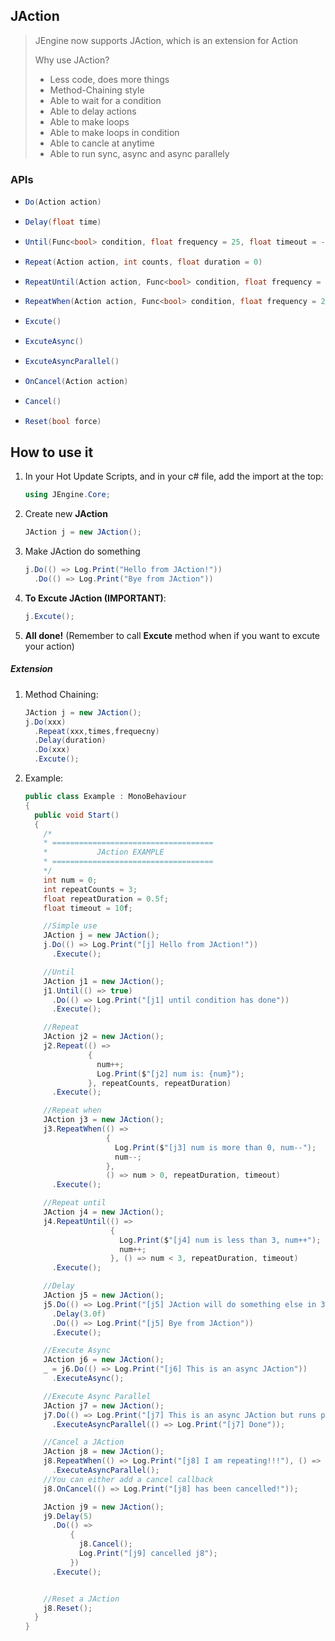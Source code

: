 ## JAction

> JEngine now supports JAction, which is an extension for Action
>
> Why use JAction?
>
> - Less code, does more things
> - Method-Chaining style
> - Able to wait for a condition
> - Able to delay actions
> - Able to make loops
> - Able to make loops in condition
> - Able to cancle at anytime
> - Able to run sync, async and  async  parallely 



### APIs

- ```c#
  Do(Action action)
  ```

- ```c#
  Delay(float time)
  ```

- ```c#
  Until(Func<bool> condition, float frequency = 25, float timeout = -1)
  ```

- ```c#
  Repeat(Action action, int counts, float duration = 0)
  ```

- ```c#
  RepeatUntil(Action action, Func<bool> condition, float frequency = 25, float timeout = -1)
  ```

- ```c#
  RepeatWhen(Action action, Func<bool> condition, float frequency = 25, float timeout = -1)
  ```

- ```c#
  Excute()
  ```

- ```c#
  ExcuteAsync()
  ```

- ```c#
  ExcuteAsyncParallel()
  ```

- ```c#
  OnCancel(Action action)
  ```

- ```c#
  Cancel()
  ```

- ```c#
  Reset(bool force)
  ```



## How to use it

1. In your Hot Update Scripts, and in your c# file, add the import at the top:

   ```c#
   using JEngine.Core;
   ```

2. Create new **JAction**

   ```c#
   JAction j = new JAction();
   ```

3. Make JAction do something

   ```c#
   j.Do(() => Log.Print("Hello from JAction!"))
     .Do(() => Log.Print("Bye from JAction"))
   ```

4. **To Excute JAction (IMPORTANT)**:

   ```c#
   j.Excute();
   ```

5. **All done!** (Remember to call **Excute** method when if you want to excute your action)

##### Extension

1. Method Chaining:

   ```c#
   JAction j = new JAction();
   j.Do(xxx)
     .Repeat(xxx,times,frequecny)
     .Delay(duration)
     .Do(xxx)
     .Excute();
   ```

2. Example:

   ```c#
   public class Example : MonoBehaviour
   {
     public void Start()
     {
       /*
       * ====================================
       *           JAction EXAMPLE
       * ====================================
       */
       int num = 0;
       int repeatCounts = 3;
       float repeatDuration = 0.5f;
       float timeout = 10f;
   
       //Simple use
       JAction j = new JAction();
       j.Do(() => Log.Print("[j] Hello from JAction!"))
         .Execute();
   
       //Until
       JAction j1 = new JAction();
       j1.Until(() => true)
         .Do(() => Log.Print("[j1] until condition has done"))
         .Execute();
   
       //Repeat
       JAction j2 = new JAction();
       j2.Repeat(() =>
                 {
                   num++;
                   Log.Print($"[j2] num is: {num}");
                 }, repeatCounts, repeatDuration)
         .Execute();
   
       //Repeat when
       JAction j3 = new JAction();
       j3.RepeatWhen(() =>
                     {
                       Log.Print($"[j3] num is more than 0, num--");
                       num--;
                     },
                     () => num > 0, repeatDuration, timeout)
         .Execute();
   
       //Repeat until
       JAction j4 = new JAction();
       j4.RepeatUntil(() =>
                      {
                        Log.Print($"[j4] num is less than 3, num++");
                        num++;
                      }, () => num < 3, repeatDuration, timeout)
         .Execute();
   
       //Delay
       JAction j5 = new JAction();
       j5.Do(() => Log.Print("[j5] JAction will do something else in 3 seconds"))
         .Delay(3.0f)
         .Do(() => Log.Print("[j5] Bye from JAction"))
         .Execute();
   
       //Execute Async
       JAction j6 = new JAction();
       _ = j6.Do(() => Log.Print("[j6] This is an async JAction"))
         .ExecuteAsync();
   
       //Execute Async Parallel
       JAction j7 = new JAction();
       j7.Do(() => Log.Print("[j7] This is an async JAction but runs parallel, callback will be called after it has done"))
         .ExecuteAsyncParallel(() => Log.Print("[j7] Done"));
   
       //Cancel a JAction
       JAction j8 = new JAction();
       j8.RepeatWhen(() => Log.Print("[j8] I am repeating!!!"), () => true, 1, timeout)
         .ExecuteAsyncParallel();
       //You can either add a cancel callback
       j8.OnCancel(() => Log.Print("[j8] has been cancelled!"));
   
       JAction j9 = new JAction();
       j9.Delay(5)
         .Do(() =>
             {
               j8.Cancel();
               Log.Print("[j9] cancelled j8");
             })
         .Execute();
   
   
       //Reset a JAction
       j8.Reset();
     }
   }
   ```

